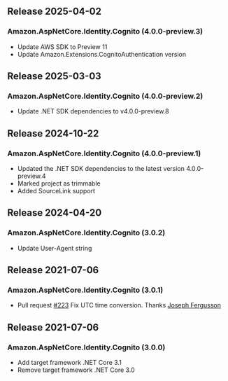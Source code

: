 ## Release 2025-04-02

### Amazon.AspNetCore.Identity.Cognito (4.0.0-preview.3)
* Update AWS SDK to Preview 11
* Update Amazon.Extensions.CognitoAuthentication version

## Release 2025-03-03

### Amazon.AspNetCore.Identity.Cognito (4.0.0-preview.2)
* Update .NET SDK dependencies to v4.0.0-preview.8

## Release 2024-10-22

### Amazon.AspNetCore.Identity.Cognito (4.0.0-preview.1)
* Updated the .NET SDK dependencies to the latest version 4.0.0-preview.4
* Marked project as trimmable
* Added SourceLink support

## Release 2024-04-20

### Amazon.AspNetCore.Identity.Cognito (3.0.2)
* Update User-Agent string

## Release 2021-07-06

### Amazon.AspNetCore.Identity.Cognito (3.0.1)
* Pull request [#223](https://github.com/aws/aws-aspnet-cognito-identity-provider/pull/223) Fix UTC time conversion. Thanks [Joseph Fergusson](https://github.com/PhonicCanine)

## Release 2021-07-06

### Amazon.AspNetCore.Identity.Cognito (3.0.0)
* Add target framework .NET Core 3.1
* Remove target framework .NET Core 3.0